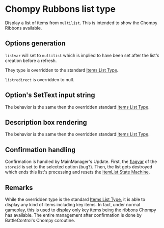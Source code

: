 # Chompy Rubbons list type

Display a list of items from `multilist`. This is intended to show the Chompy Ribbons available.

## Options generation

`listvar` will set to `multilist` which is implied to have been set after the list's creation before a refresh.

They type is overridden to the standard [Items List Type](Items%20List%20Type.md).

`listredirect` is overridden to null.

## Option's SetText input string

The behavior is the same then the overridden standard [Items List Type](Items%20List%20Type.md).

## Description box rendering

The behavior is the same then the overridden standard [Items List Type](Items%20List%20Type.md).

## Confirmation handling

Confirmation is handled by MainManager's Update. First, the [flagvar](../../Flags%20arrays/flagvar.md) of the `storeid` is set to the selected option (bug?). Then, the list gets destroyed which ends this list's processing and resets the [ItemList State Machine](../ItemList%20State%20Machine.md).

## Remarks

While the overridden type is the standard [Items List Type](Items%20List%20Type.md), it is able to display any kind of items including key items. In fact, under normal gameplay, this is used to display only key items being the ribbons Chompy has available. The entire management after confirmation is done by BattleControl's Chompy coroutine.
